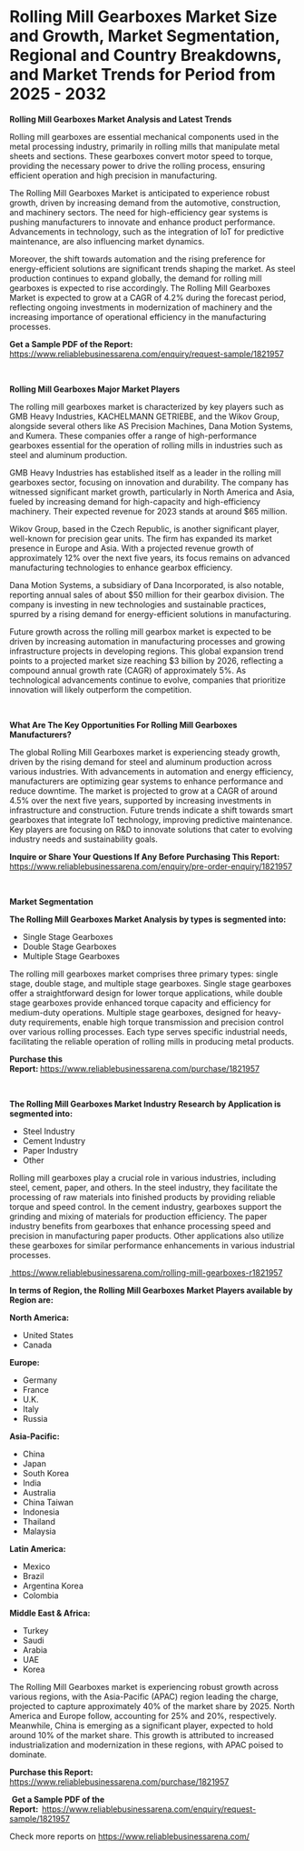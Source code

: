 <p><h1>Rolling Mill Gearboxes Market Size and Growth, Market Segmentation, Regional and Country Breakdowns, and Market Trends for Period from 2025 -  2032</h1></p><p><strong>Rolling Mill Gearboxes Market Analysis and Latest Trends</strong></p>
<p><p>Rolling mill gearboxes are essential mechanical components used in the metal processing industry, primarily in rolling mills that manipulate metal sheets and sections. These gearboxes convert motor speed to torque, providing the necessary power to drive the rolling process, ensuring efficient operation and high precision in manufacturing.</p><p>The Rolling Mill Gearboxes Market is anticipated to experience robust growth, driven by increasing demand from the automotive, construction, and machinery sectors. The need for high-efficiency gear systems is pushing manufacturers to innovate and enhance product performance. Advancements in technology, such as the integration of IoT for predictive maintenance, are also influencing market dynamics.</p><p>Moreover, the shift towards automation and the rising preference for energy-efficient solutions are significant trends shaping the market. As steel production continues to expand globally, the demand for rolling mill gearboxes is expected to rise accordingly. The Rolling Mill Gearboxes Market is expected to grow at a CAGR of 4.2% during the forecast period, reflecting ongoing investments in modernization of machinery and the increasing importance of operational efficiency in the manufacturing processes.</p></p>
<p><strong>Get a Sample PDF of the Report:&nbsp;</strong> <a href="https://www.reliablebusinessarena.com/enquiry/request-sample/1821957?utm_campaign=2461&utm_medium=2&utm_source=Github&utm_content=ia&utm_term=27022025&utm_id=rolling-mill-gearboxes">https://www.reliablebusinessarena.com/enquiry/request-sample/1821957</a></p>
<p>&nbsp;</p>
<p><strong>Rolling Mill Gearboxes Major Market Players</strong></p>
<p><p>The rolling mill gearboxes market is characterized by key players such as GMB Heavy Industries, KACHELMANN GETRIEBE, and the Wikov Group, alongside several others like AS Precision Machines, Dana Motion Systems, and Kumera. These companies offer a range of high-performance gearboxes essential for the operation of rolling mills in industries such as steel and aluminum production. </p><p>GMB Heavy Industries has established itself as a leader in the rolling mill gearboxes sector, focusing on innovation and durability. The company has witnessed significant market growth, particularly in North America and Asia, fueled by increasing demand for high-capacity and high-efficiency machinery. Their expected revenue for 2023 stands at around $65 million.</p><p>Wikov Group, based in the Czech Republic, is another significant player, well-known for precision gear units. The firm has expanded its market presence in Europe and Asia. With a projected revenue growth of approximately 12% over the next five years, its focus remains on advanced manufacturing technologies to enhance gearbox efficiency.</p><p>Dana Motion Systems, a subsidiary of Dana Incorporated, is also notable, reporting annual sales of about $50 million for their gearbox division. The company is investing in new technologies and sustainable practices, spurred by a rising demand for energy-efficient solutions in manufacturing.</p><p>Future growth across the rolling mill gearbox market is expected to be driven by increasing automation in manufacturing processes and growing infrastructure projects in developing regions. This global expansion trend points to a projected market size reaching $3 billion by 2026, reflecting a compound annual growth rate (CAGR) of approximately 5%. As technological advancements continue to evolve, companies that prioritize innovation will likely outperform the competition.</p></p>
<p>&nbsp;</p>
<p><strong>What Are The Key Opportunities For Rolling Mill Gearboxes Manufacturers?</strong></p>
<p><p>The global Rolling Mill Gearboxes market is experiencing steady growth, driven by the rising demand for steel and aluminum production across various industries. With advancements in automation and energy efficiency, manufacturers are optimizing gear systems to enhance performance and reduce downtime. The market is projected to grow at a CAGR of around 4.5% over the next five years, supported by increasing investments in infrastructure and construction. Future trends indicate a shift towards smart gearboxes that integrate IoT technology, improving predictive maintenance. Key players are focusing on R&D to innovate solutions that cater to evolving industry needs and sustainability goals.</p></p>
<p><strong>Inquire or Share Your Questions If Any Before Purchasing This Report:</strong> <a href="https://www.reliablebusinessarena.com/enquiry/pre-order-enquiry/1821957?utm_campaign=2461&utm_medium=2&utm_source=Github&utm_content=ia&utm_term=27022025&utm_id=rolling-mill-gearboxes">https://www.reliablebusinessarena.com/enquiry/pre-order-enquiry/1821957</a></p>
<p>&nbsp;</p>
<p><strong>Market Segmentation</strong></p>
<p><strong>The Rolling Mill Gearboxes Market Analysis by types is segmented into:</strong></p>
<p><ul><li>Single Stage Gearboxes</li><li>Double Stage Gearboxes</li><li>Multiple Stage Gearboxes</li></ul></p>
<p><p>The rolling mill gearboxes market comprises three primary types: single stage, double stage, and multiple stage gearboxes. Single stage gearboxes offer a straightforward design for lower torque applications, while double stage gearboxes provide enhanced torque capacity and efficiency for medium-duty operations. Multiple stage gearboxes, designed for heavy-duty requirements, enable high torque transmission and precision control over various rolling processes. Each type serves specific industrial needs, facilitating the reliable operation of rolling mills in producing metal products.</p></p>
<p><strong>Purchase this Report:&nbsp;</strong><a href="https://www.reliablebusinessarena.com/purchase/1821957?utm_campaign=2461&utm_medium=2&utm_source=Github&utm_content=ia&utm_term=27022025&utm_id=rolling-mill-gearboxes">https://www.reliablebusinessarena.com/purchase/1821957</a></p>
<p>&nbsp;</p>
<p><strong>The Rolling Mill Gearboxes Market Industry Research by Application is segmented into:</strong></p>
<p><ul><li>Steel Industry</li><li>Cement Industry</li><li>Paper Industry</li><li>Other</li></ul></p>
<p><p>Rolling mill gearboxes play a crucial role in various industries, including steel, cement, paper, and others. In the steel industry, they facilitate the processing of raw materials into finished products by providing reliable torque and speed control. In the cement industry, gearboxes support the grinding and mixing of materials for production efficiency. The paper industry benefits from gearboxes that enhance processing speed and precision in manufacturing paper products. Other applications also utilize these gearboxes for similar performance enhancements in various industrial processes.</p></p>
<p><a href="https://www.reliablebusinessarena.com/rolling-mill-gearboxes-r1821957?utm_campaign=2461&utm_medium=2&utm_source=Github&utm_content=ia&utm_term=27022025&utm_id=rolling-mill-gearboxes">&nbsp;https://www.reliablebusinessarena.com/rolling-mill-gearboxes-r1821957</a></p>
<p><strong>In terms of Region, the Rolling Mill Gearboxes Market Players available by Region are:</strong></p>
<p>
    <p> <strong> North America: </strong>
        <ul>
            <li>United States</li>
            <li>Canada</li>
        </ul>
        </p> 
    <p> <strong> Europe: </strong>
        <ul>
            <li>Germany</li>
            <li>France</li>
            <li>U.K.</li>
            <li>Italy</li>
            <li>Russia</li>
        </ul>
        </p> 
    <p> <strong> Asia-Pacific: </strong>
        <ul>
            <li>China</li>
            <li>Japan</li>
            <li>South Korea</li>
            <li>India</li>
            <li>Australia</li>
            <li>China Taiwan</li>
            <li>Indonesia</li>
            <li>Thailand</li>
            <li>Malaysia</li>
        </ul>
        </p> 
    <p> <strong> Latin America: </strong>
        <ul>
            <li>Mexico</li>
            <li>Brazil</li>
            <li>Argentina Korea</li>
            <li>Colombia</li>
        </ul>
        </p> 
    <p> <strong> Middle East & Africa: </strong>
        <ul>
            <li>Turkey</li>
            <li>Saudi</li>
            <li>Arabia</li>
            <li>UAE</li>
            <li>Korea</li>
        </ul>
    </p>
    </p>
<p><p>The Rolling Mill Gearboxes market is experiencing robust growth across various regions, with the Asia-Pacific (APAC) region leading the charge, projected to capture approximately 40% of the market share by 2025. North America and Europe follow, accounting for 25% and 20%, respectively. Meanwhile, China is emerging as a significant player, expected to hold around 10% of the market share. This growth is attributed to increased industrialization and modernization in these regions, with APAC poised to dominate.</p></p>
<p><strong>Purchase this Report: </strong><a href="https://www.reliablebusinessarena.com/purchase/1821957?utm_campaign=2461&utm_medium=2&utm_source=Github&utm_content=ia&utm_term=27022025&utm_id=rolling-mill-gearboxes">https://www.reliablebusinessarena.com/purchase/1821957</a></p>
<p>&nbsp;<strong>Get a Sample PDF of the Report:&nbsp;&nbsp;</strong><a href="https://www.reliablebusinessarena.com/enquiry/request-sample/1821957?utm_campaign=2461&utm_medium=2&utm_source=Github&utm_content=ia&utm_term=27022025&utm_id=rolling-mill-gearboxes">https://www.reliablebusinessarena.com/enquiry/request-sample/1821957</a></p>
<p><strong></strong></p>
<p>Check more reports on <a href="https://www.reliablebusinessarena.com/?utm_campaign=2461&utm_medium=2&utm_source=Github&utm_content=ia&utm_term=27022025&utm_id=rolling-mill-gearboxes">https://www.reliablebusinessarena.com/</a></p>
